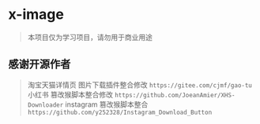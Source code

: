 # x-image

> 本项目仅为学习项目，请勿用于商业用途

## 感谢开源作者

> 淘宝天猫详情页 图片下载插件整合修改 `https://gitee.com/cjmf/gao-tu`
> 小红书 篡改猴脚本整合修改 `https://github.com/JoeanAmier/XHS-Downloader`
> instagram 篡改猴脚本整合 `https://github.com/y252328/Instagram_Download_Button`